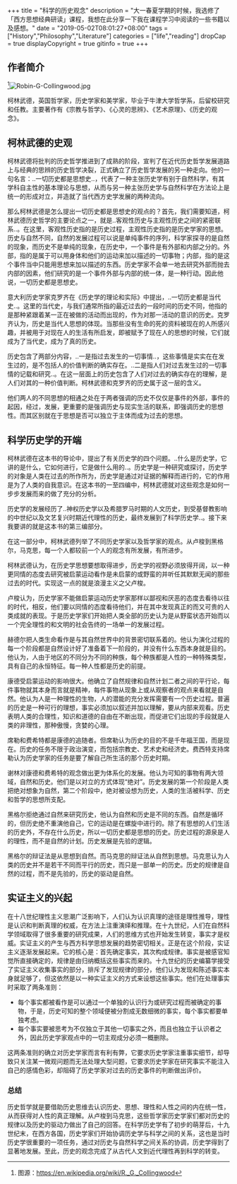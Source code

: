 +++
title = "科学的历史观念"
description = "大一春夏学期的时候，我选修了「西方思想经典研读」课程，我想在此分享一下我在课程学习中阅读的一些书籍以及感想。"
date = "2019-05-02T08:01:27+08:00"
tags = ["History","Philosophy","Literature"]
categories = ["life","reading"]
dropCap = true
displayCopyright = true
gitinfo = true
+++

## 作者简介

[^1]![Robin-G-Collingwood.jpg](/images/Robin-G-Collingwood.jpg "柯林武德")

柯林武德，英国哲学家，历史学家和美学家，毕业于牛津大学哲学系，后留校研究和任教。主要著作有《宗教与哲学》、《心灵的思辨》、《艺术原理》、《历史的观念》。

## 柯林武德的史观

柯林武德将批判的历史哲学推进到了成熟的阶段，宣判了在近代历史哲学发展道路上与经典的思辨的历史哲学决裂，正式确立了历史哲学发展的另一种走向。他的一句名言：..一切历史都是思想史..，代表了一种主张历史学有别于自然科学，有其学科自主性的基本理论与思想，从而与另一种主张历史学与自然科学在方法论上是统一的形成对立，并造就了当代西方史学发展的两种流向。

那么柯林武德是怎么提出一切历史都是思想史的观点的？首先，我们需要知道，柯林武德历史哲学的主要论点之一，就是..客观性历史与主观性历史之间的紧密联系..。在这里，客观性历史指的是历史过程，主观性历史指的是历史学家的思想。历史与自然不同，自然的发展过程可以说是单纯事件的序列，科学家探寻的是自然的现象，而历史不是单纯的现象，在历史中，一个事件是有外部和内部之分的。外部，指的是属于可以用身体和他们的运动来加以描述的一切事物；内部，指的是这个事件当中只能用思想来加以描述的东西。历史学家不会单一地去研究外部而抛去内部的因素，他们研究的是一个事件外部与内部的统一体，是一种行动。因此他说，一切历史都是思想史。

意大利历史学家克罗齐在《历史学的理论和实际》中提出，..一切历史都是当代史..。这里的当代史，与我们通常所指的最近过去的一段时间的历史不同，他指的是那种紧跟着某一正在被做的活动而出现的，作为对那一活动的意识的历史。克罗齐认为，历史是当代人思想的体现。当那些没有生命的死的资料被现在的人所感兴趣，并被用于对现在人的生活有所启发，即被赋予了现在人的思想的时候，它们就成为了当代史，成为了真的历史。

历史包含了两部分内容，..一是指过去发生的一切事情..，这些事情是实实在在发生过的，是不包括人的价值判断的确实存在。..二是指人们对过去发生过的一切事情的记载和研究..。在这一层面上的历史包含了人们对过去的确实存在的理解，是人们对其的一种价值判断。柯林武德和克罗齐的历史属于这一层的含义。

他们两人的不同思想的相通之处在于两者强调的历史不仅仅是事件的外部，事件的起因，经过，发展，更重要的是强调历史与现实生活的联系，即强调历史的思想性。而其区别就在于思想是否可以独立于主体而成为过去的思想。

## 科学历史学的开端

柯林武德在这本书的导论中，提出了有关历史学的四个问题。..什么是历史学，它讲的是什么，它如何进行，它是做什么用的..。历史学是一种研究或探讨，历史学的对象是人类在过去的所作所为，历史学是通过对证据的解释而进行的，它的作用是为了人类的自我意识。在这本书的一至四编中，柯林武德就对这些观念是如何一步步发展而来的做了充分的分析。

历史学的发展经历了..神权历史学以及希腊罗马时期的人文历史，到受基督教影响的中世纪以及文艺复兴时期近代理性的历史，最终发展到了科学历史学..。接下来我要讲的就是这本书的第三编部分。

在这一部分中，柯林武德列举了不同历史学家以及哲学家的观点。从卢梭到黑格尔，马克思，每一个人都较前一个人的观念有所发展，有所进步。

柯林武德认为，在历史学思想要想取得进步，历史学的视野必须放得开阔，以一种更同情的态度去研究被启蒙运动看作是未启蒙的或野蛮的并听任其默默无闻的那些过去的时代。实现这一点的就是浪漫主义之父卢梭。

卢梭认为，历史学家不能做启蒙运动历史学家那样以鄙视和厌恶的态度去看待以往的时代，相反，他们要以同情的态度看待他们，并在其中发现真正的而又可贵的人类成就的表现。于是历史学家们开始把人类全部的历史认为是从野蛮状态开始而以一个完全理性的和文明的社会告终的一场单一的发展过程。

赫德尔把人类生命看作是与其自然世界中的背景密切联系着的。他认为演化过程的每一个阶段都是自然设计好了准备着下一阶段的，并没有什么东西本身就是目的。他认为，人由于地区的不同分为不同的种族，每个种族都是人性的一种特殊类型，具有自己的永恒特征。每一种人性都是历史的前提。

康德受启蒙运动的影响很大。他确立了自然规律和自然计划二者之间的平行论，每件事物就其本身而言就是精神，每件事物从现象上或从观察者的观点来看就是自然。他认为人是一种理性的生物，人的潜能的充分发挥需要有一个历史过程。普遍的历史是一种可行的理想，事实必须加以叙述并加以理解，要从内部来观看。历史表明人类的合理性，知识和道德的自由在不断出现，而促进它们出现的手段就是人类的非理性，那种傲慢，贪婪的心理。

席勒和费希特都是康德的追随者。但席勒认为历史的目的不是千年福王国，而是现在。历史的任务不限于政治演变，而包括宗教史、艺术史和经济史。费西特支持席勒认为历史学家的任务是要了解自己所生活的那个历史时期。

谢林对康德和费希特的观念做出更为体系化的发展。他认为可知的事物有两大领域，自然和历史。他们是以对立的方式体现“绝对”。历史发展的第一个阶段是人类把绝对想象为自然，第二个阶段中，绝对被设想为历史，人类的生活被科学、历史和哲学的思想所支配。

黑格尔拒绝通过自然来研究历史，他认为自然和历史是不同的东西。自然是循环的，但历史绝不重演他自己，它的运动是在螺旋中进行的。除了有思想的人们生活的历史外，不存在什么历史，所以一切历史都是思想的历史。历史过程的源泉是人的理性，而不是自然的计划。历史发展是先验的逻辑。

黑格尔的辩证法是从思想到自然。而马克思的辩证法从自然到思想。马克思认为人类的历史并不是若干不同而平行的历史，而只是一部单一的历史。历史的规律是自然的过程，而不是先验的，历史的驱动是自然。

## 实证主义的兴起

在十八世纪理性主义思潮广泛影响下，人们认为认识真理的途径是理性推导，理性是认识和判断真理的权威，在方法上注重演绎和推理。在十九世纪，人们在自然科学领域取得了很多重要的研究成果，人们的思维方式也开始发生转变，事实才是权威。实证主义的产生与西方科学思想发展的趋势密切相关。正是在这个阶段，实证主义逐渐发展起来。它的核心是：首先确定事实，其次构成规律。事实是被感官知觉所直接确定的，规律是由归纳概括这些事实而来的。十九世纪的历史编纂学接受了实证主义收集事实的部分，排斥了发现规律的部分，他们认为发现和陈述事实本身就足够了，但这依然是以一种实证主义的方式来设想这些事实。他们在处理事实时采取了两条准则：

- 每个事实都被看作是可以通过一个单独的认识行为或研究过程而被确定的事物，于是，历史可知的整个领域便被分割成无数细微的事实，每个事实都要单独考虑。
- 每个事实要被思考为不仅独立于其他一切事实之外，而且也独立于认识者之外，因此历史学家观点中的一切主观成分必须一概删除。

这两条准则的确立对历史学家而言有利有弊，它要求历史学家注重事实细节，却导致只关注某一微观问题而无法处理大型问题，它要求历史学家在研究事实不能注入自己的感情色彩，却阻碍了历史学家对过去的历史事件的判断做出评价。

### 总结

历史哲学就是要借助历史思维去认识历史、思想、理性和人性之间的内在统一性，从而获得对人性的真正理解。从卢梭到马克思，这些哲学家历史学家们都对历史的规律以及历史的驱动力做出了自己的回答。在科学历史学有了初步的萌芽后，十九世纪末，在西方各国，历史学家们开始协调历史学与科学之间的关系，这也是当时历史学很重要的一项任务，通过对历史与自然科学之间关系的协调，历史学得到了显著地发展。至此，历史的观念完成了从古代人文到近代理性再到科学的转变。

[^1]: 图源：<https://en.wikipedia.org/wiki/R._G._Collingwood>